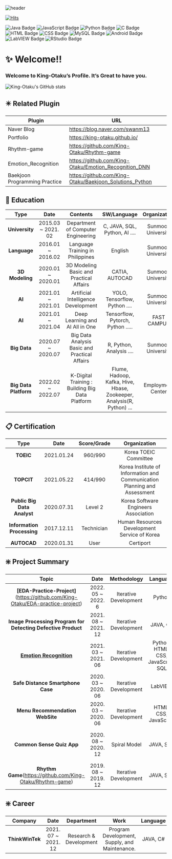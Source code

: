 ![header](https://capsule-render.vercel.app/api?type=waving&color=gradient&height=300&section=header&text=King%20Otaku's%20Github&fontSize=90&animation=fadeIn)

[![Hits](https://hits.seeyoufarm.com/api/count/incr/badge.svg?url=https%3A%2F%2Fgithub.com%2FKing-Otaku&count_bg=%2319ACA2&title_bg=%2311DDCB&icon=github.svg&icon_color=%23E7E7E7&title=Github+Hits&edge_flat=false)](https://hits.seeyoufarm.com)

![Java Badge](https://img.shields.io/badge/-Java-ff69b4?style=plastic&logo=Java) ![JavaScript Badge](https://img.shields.io/badge/-JavaScript-gray?style=plastic&logo=JavaScript) ![Python Badge](https://img.shields.io/badge/-Python-white?style=plastic&logo=Python) ![C Badge](https://img.shields.io/badge/-C-gray?style=plastic&logo=C) ![HTML Badge](https://img.shields.io/badge/-HTML-white?style=plastic&logo=HTML5) ![CSS Badge](https://img.shields.io/badge/-CSS-ff69b4?style=plastic&logo=CSS3) ![MySQL Badge](https://img.shields.io/badge/-MySQL-white?style=plastic&logo=MySQL) ![Android Badge](https://img.shields.io/badge/-Android-gray?style=plastic&logo=Android) ![LabVIEW Badge](https://img.shields.io/badge/-LabVIEW-ff69b4?style=plastic&logo=LabVIEW) ![RStudio Badge](https://img.shields.io/badge/-RStudio-white?style=plastic&logo=RStudio)

# :sparkles: Welcome!!
### Welcome to King-Otaku’s Profile. It’s Great to have you. 
![King-Otaku's GitHub stats](https://github-readme-stats.vercel.app/api?username=King-Otaku&show_icons=true&theme=buefy)



## :eight_pointed_black_star: Related Plugin
| Plugin | URL |
| ------ | ------ |
| Naver Blog | https://blog.naver.com/swanm13|
| Portfolio | https://king-otaku.github.io/ |
| Rhythm-game | https://github.com/King-Otaku/Rhythm-game |
| Emotion_Recognition |https://github.com/King-Otaku/Emotion_Recognition_DNN|
| Baekjoon Programming Practice |https://github.com/King-Otaku/Baekjoon_Solutions_Python|

## :school: Education
|      **Type**      |      **Date**      |                  **Contents**                 |  **SW/Language**  |  **Organization**  |
|:------------------:|:------------------:|:---------------------------------------------:|:------------------:|:------------------:|
|   **University**   | 2015.03 ~ 2021. 02 |       Department of Computer Engineering      | C, JAVA, SQL, Python, AI .... | Sunmoon University |
|     **Language**    |  2016.01 ~ 2016.02 |        Language Training in Philippines       | English | Sunmoon University |
| **3D Modeling** |  2020.01 ~ 2020.01 |    3D Modeling Basic and Practical Affairs    | CATIA, AUTOCAD | Sunmoon University |
|       **AI**       |  2021.01 ~ 2021.01 |      Artificial Intelligence Development      | YOLO, Tensorflow, Python .... | Sunmoon University |
|       **AI**       |  2021.01 ~ 2021.04 |        Deep Learning and AI All in One        | Tensorflow, Pytorch, Python ..... | FAST CAMPUS |
|    **Big Data**    |  2020.07 ~ 2020.07 | Big Data Analysis Basic and Practical Affairs | R, Python, Analysis .... | Sunmoon University |
|    **Big Data Platform**    |  2022.02 ~ 2022.07 | K-Digital Training : Building Big Data Platform | Flume, Hadoop, Kafka, Hive, Hbase, Zookeeper, Analysis(R, Python) ... | Employment Center |

## :clipboard: Certification
|           **Type**          |    **Date**    | **Score/Grade** |                             **Organization**                             |
|:---------------------------:|:--------------------------:|:---------------:|:------------------------------------------------------------------------:|
|          **TOEIC**          |  2021.01.24  |     960/990     |                           Korea TOEIC Committee                          |
|          **TOPCIT**         |  2021.05.22  |     414/990     | Korea Institute of Information and Communication Planning and Assessment |
| **Public Big Data Analyst** |  2020.07.31  |     Level 2     |                   Korea Software Engineers Association                   |
|  **Information Processing** |  2017.12.11  |    Technician   |               Human Resources Development Service of Korea               |
|         **AUTOCAD**         |  2020.01.31  |       User      |                                 Certiport                                |


## :sparkle: Project Summary
|             **Topic**             |       **Date**      | **Methodology** |            **Language**            |                 **Tool**                |
|:---------------------------------:|:-------------------:|:---------------:|:----------------------------------:|:---------------------------------------:|
|      **[EDA-Practice-Project]**(https://github.com/King-Otaku/EDA-practice-project)      | 2022. 05 ~ 2022. 6 |    Iterative Development    | Python |    Visual Studio Code    |
|      **Image Processing Program for Detecting Defective Product**      | 2021. 08 ~ 2021. 12 |    Iterative Development    | JAVA, C# |    Visual Studio, Android Studio    |
|      [**Emotion Recognition**](https://github.com/King-Otaku/Emotion_Recognition_DNN)      | 2021. 03 ~ 2021. 06 |    Iterative Development    | Python, HTML, CSS, JavaScript, SQL |    Jupyter, Pycharm, IntelliJ, MySQL    |
| **Safe Distance Smartphone Case** | 2020. 03 ~ 2020. 06 |    Iterative Development    |               LabVIEW              |                 LabView                 |
|  **Menu Recommendation WebSite**  | 2020. 03 ~ 2020. 06 |    Iterative Development    |        HTML, CSS, JavaScript       |                 Eclipse                 |
|     **Common Sense Quiz App**     | 2020. 08 ~ 2020. 12 |      Spiral Model     |              JAVA, SQL             | Android Studio, MySQL, FireBase, Tomcat |
|          **Rhythm Game**(https://github.com/King-Otaku/Rhythm-game)          | 2019. 08 ~ 2019. 12 |    Iterative Development    |              JAVA, SQL             |              Eclipse, MySQL             |

## :sparkle: Career
|             **Company**             |       **Date**      | **Department** |            **Work**            |                 **Language**                |
|:---------------------------------:|:-------------------:|:---------------:|:----------------------------------:|:---------------------------------------:|
|      **ThinkWinTek**      | 2021. 07 ~ 2021. 12 |    Research & Development    | Program Development, Supply, and Maintenance. |    JAVA, C#    |
